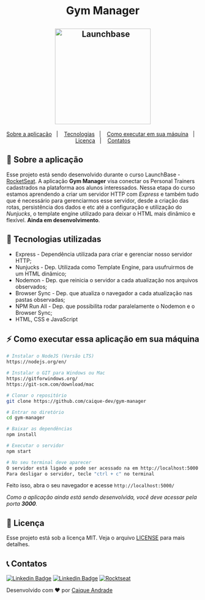 <h1 align="center">
    Gym Manager
</h1>

<h2 align="center">
    <img alt="Launchbase" src="https://storage.googleapis.com/golden-wind/bootcamp-launchbase/logo.png" width="250px" />
</h2>

<p align="center">
  <a href="#rocket-sobre-a-aplica%C3%A7%C3%A3o">Sobre a aplicação</a>&nbsp;&nbsp;&nbsp;|&nbsp;&nbsp;&nbsp;
  <a href="#robot-tecnologias-utilizadas">Tecnologias</a>&nbsp;&nbsp;&nbsp;|&nbsp;&nbsp;&nbsp;
  <a href="#zap-como-executar-essa-aplica%C3%A7%C3%A3o-em-sua-m%C3%A1quina">Como executar em sua máquina</a>&nbsp;&nbsp;&nbsp;|&nbsp;&nbsp;&nbsp;
  <a href="#memo-licença">Licença</a>&nbsp;&nbsp;&nbsp;|&nbsp;&nbsp;&nbsp;
  <a href="#telephone_receiver-contatos">Contatos</a>
</p>

## :rocket: Sobre a aplicação

Esse projeto está sendo desenvolvido durante o curso LaunchBase - [RocketSeat](https://rocketseat.com.br/). A aplicação **Gym Manager** visa conectar os Personal Trainers cadastrados na plataforma aos alunos interessados. Nessa etapa do curso estamos aprendendo a criar um servidor HTTP com *Express* e também tudo que é necessário para gerenciarmos esse servidor, desde a criação das rotas, persistência dos dados e etc até a configuração e utilização do *Nunjucks*, o template engine utilizado para deixar o HTML mais dinâmico e flexível. **Ainda em desenvolvimento**.

## :robot: Tecnologias utilizadas

* Express - Dependência utilizada para criar e gerenciar nosso servidor HTTP;
* Nunjucks - Dep. Utilizada como Template Engine, para usufruirmos de um HTML dinâmico;
* Nodemon - Dep. que reinicia o servidor a cada atualização nos arquivos observados;
* Browser Sync - Dep. que atualiza o navegador a cada atualização nas pastas observadas;
* NPM Run All - Dep. que possibilita rodar paralelamente o Nodemon e o Browser Sync;
* HTML, CSS e JavaScript

## :zap: Como executar essa aplicação em sua máquina

```bash
# Instalar o NodeJS (Versão LTS)
https://nodejs.org/en/

# Instalar o GIT para Windows ou Mac
https://gitforwindows.org/
https://git-scm.com/download/mac

# Clonar o repositório
git clone https://github.com/caique-dev/gym-manager

# Entrar no diretório
cd gym-manager

# Baixar as dependências
npm install

# Executar o servidor
npm start

# No seu terminal deve aparecer
O servidor está ligado e pode ser acessado na em http://localhost:5000
Para desligar o servidor, tecle "ctrl + c" no terminal
```

Feito isso, abra o seu navegador e acesse `http://localhost:5000/`

*Como a aplicação ainda está sendo desenvolvida, você deve acessar pela porta **3000**.*

## :memo: Licença

Esse projeto está sob a licença MIT. Veja o arquivo [LICENSE](/LICENSE) para mais detalhes.

## :telephone_receiver: Contatos

[![Linkedin Badge](https://img.shields.io/badge/-caique_andrade-blue?style=for-the-badge&logo=Linkedin&logoColor=white&link=https://www.linkedin.com/in/caique-andrade-8a8153189/)](https://www.linkedin.com/in/caique-andrade-8a8153189/)
[![Linkedin Badge](https://img.shields.io/badge/-caiquepinheiro@icloud.com-red?style=for-the-badge&logo=Gmail&logoColor=white&link=mailto:caiquepinheiro@icloud.com)](mailto:caiquepinheiro@icloud.com)
[![Rocktseat](https://img.shields.io/badge/-Caique%20Andrade-%239466FF?style=for-the-badge&logo=data:image/png;base64,iVBORw0KGgoAAAANSUhEUgAAABAAAAAQCAMAAAAoLQ9TAAAALVBMVEVHcExxWsF0XMJzXMJxWcFsUsD///9jRrzY0u6Xh9Gsn9n39fyMecy0qd2bjNJWBT0WAAAABHRSTlMA2Do606wF2QAAAGlJREFUGJVdj1cWwCAIBLEsRU3uf9xobDH8+GZwUYi8i6ucJwrxKE+7D0G9Q4vlYqtmCSjndr4CgCgzlyFgfKfKCVO0LrPKjmiqMxGXkJwNnXskqWG+1oSM+BSwD8f29YLNjvx/OQrn+g99oQSoNmt3PgAAAABJRU5ErkJggg==)](https://app.rocketseat.com.br/me/caique-andrade-1591990375)

Desenvolvido com :heart: por [Caique Andrade](https://www.linkedin.com/in/caique-andrade-8a8153189/)